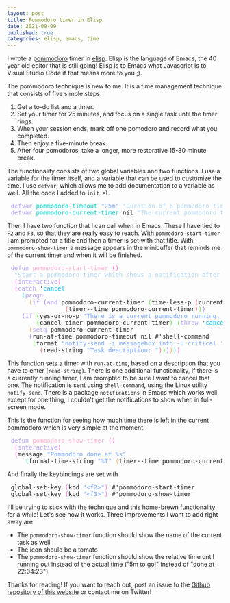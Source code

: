 ```yaml
---
layout: post
title: Pommodoro timer in Elisp
date: 2021-09-09
published: true
categories: elisp, emacs, time
---
```


<p>
I wrote a <a href="https://todoist.com/productivity-methods/pomodoro-technique">pommodoro</a> timer in <a href="https://www.emacswiki.org/emacs/LearnEmacsLisp">elisp</a>. Elisp is the language of Emacs,
the 40 year old editor that is still going! Elisp is to Emacs what
Javascript is to Visual Studio Code if that means more to you ;).
</p>

<p>
The pommodoro technique is new to me. It is a time management
technique that consists of five simple steps. 
</p>

<ol class="org-ol">
<li>Get a to-do list and a timer.</li>
<li>Set your timer for 25 minutes, and focus on a single task until the
timer rings.</li>
<li>When your session ends, mark off one pomodoro and record what you
completed.</li>
<li>Then enjoy a five-minute break.</li>
<li>After four pomodoros, take a longer, more restorative 15-30 minute
break.</li>
</ol>

<p>
The functionality consists of two global variables and two
functions. I use a variable for the timer itself, and a variable that
can be used to customize the time. I use <code>defvar</code>, which allows me to
add documentation to a variable as well. All the code I added to
<code>init.el</code>.
</p>

<div class="org-src-container">
<pre class="src src-elisp"><span style="color: #ffffff;">(</span><span style="color: #b6a0ff;">defvar</span> <span style="color: #00d3d0;">pommodoro-timeout</span> <span style="color: #79a8ff;">"25m"</span> <span style="color: #b0d6f5;">"Duration of a pommodoro timer"</span><span style="color: #ffffff;">)</span>
<span style="color: #ffffff;">(</span><span style="color: #b6a0ff;">defvar</span> <span style="color: #00d3d0;">pommodoro-current-timer</span> nil <span style="color: #b0d6f5;">"The current pommodoro timer"</span><span style="color: #ffffff;">)</span>
</pre>
</div>

<p>
Then I have two function that I can call when in Emacs. These I have
tied to <code>F2</code> and <code>F3</code>, so that they are really easy to reach. With
<code>pommodoro-start-timer</code> I am prompted for a title and then a timer is
set with that title. With <code>pommodoro-show-timer</code> a message appears in
the minibuffer that reminds me of the current timer and when it will
be finished.
</p>

<div class="org-src-container">
<pre class="src src-elisp"><span style="color: #ffffff;">(</span><span style="color: #b6a0ff;">defun</span> <span style="color: #feacd0;">pommodoro-start-timer</span> <span style="color: #ff62d4;">()</span>
  <span style="color: #b0d6f5;">"Start a pommodoro timer which shows a notification after 25 minutes"</span>
  <span style="color: #ff62d4;">(</span><span style="color: #b6a0ff;">interactive</span><span style="color: #ff62d4;">)</span>
  <span style="color: #ff62d4;">(</span><span style="color: #b6a0ff;">catch</span> '<span style="color: #00bcff;">cancel</span>
    <span style="color: #3fdfd0;">(</span><span style="color: #b6a0ff;">progn</span>
      <span style="color: #fba849;">(</span><span style="color: #b6a0ff;">if</span> <span style="color: #9f80ff;">(</span><span style="color: #b6a0ff;">and</span> pommodoro-current-timer <span style="color: #4fe42f;">(</span>time-less-p <span style="color: #fe6060;">(</span>current-time<span style="color: #fe6060;">)</span>
                <span style="color: #fe6060;">(</span>timer--time pommodoro-current-timer<span style="color: #fe6060;">)</span><span style="color: #4fe42f;">)</span><span style="color: #9f80ff;">)</span>
    <span style="color: #9f80ff;">(</span><span style="color: #b6a0ff;">if</span> <span style="color: #4fe42f;">(</span>yes-or-no-p <span style="color: #79a8ff;">"There is a current pommodoro running, do you want to cancel it? "</span><span style="color: #4fe42f;">)</span>
        <span style="color: #4fe42f;">(</span>cancel-timer pommodoro-current-timer<span style="color: #4fe42f;">)</span> <span style="color: #4fe42f;">(</span><span style="color: #b6a0ff;">throw</span> '<span style="color: #00bcff;">cancel</span> t<span style="color: #4fe42f;">)</span><span style="color: #9f80ff;">)</span><span style="color: #fba849;">)</span>
      <span style="color: #fba849;">(</span><span style="color: #b6a0ff;">setq</span> pommodoro-current-timer
      <span style="color: #9f80ff;">(</span>run-at-time pommodoro-timeout nil #'shell-command
       <span style="color: #4fe42f;">(</span>format <span style="color: #79a8ff;">"notify-send -i messagebox_info -u critical 'Pommodoro done' %s"</span>
         <span style="color: #fe6060;">(</span>read-string <span style="color: #79a8ff;">"Task description: "</span><span style="color: #fe6060;">)</span><span style="color: #4fe42f;">)</span><span style="color: #9f80ff;">)</span><span style="color: #fba849;">)</span><span style="color: #3fdfd0;">)</span><span style="color: #ff62d4;">)</span><span style="color: #ffffff;">)</span>
</pre>
</div>

<p>
This function sets a timer with <code>run-at-time</code>, based on a description
that you have to enter (<code>read-string</code>). There is one additional
functionality, if there is a currently running timer, I am prompted to
be sure I want to cancel that one. The notification is sent using
<code>shell-command</code>, using the Linux utility <code>notify-send</code>. There is a
package <code>notifications</code> in Emacs which works well, except for one
thing, I couldn't get the notifications to show when in full-screen
mode.
</p>

<p>
This is the function for seeing how much time there is left in the
current pommodoro which is very simple at the moment. 
</p>

<div class="org-src-container">
<pre class="src src-elisp"><span style="color: #ffffff;">(</span><span style="color: #b6a0ff;">defun</span> <span style="color: #feacd0;">pommodoro-show-timer</span> <span style="color: #ff62d4;">()</span>
  <span style="color: #ff62d4;">(</span><span style="color: #b6a0ff;">interactive</span><span style="color: #ff62d4;">)</span>
  <span style="color: #ff62d4;">(</span>message <span style="color: #79a8ff;">"Pommodoro done at %s"</span>
     <span style="color: #3fdfd0;">(</span>format-time-string <span style="color: #79a8ff;">"%T"</span> <span style="color: #fba849;">(</span>timer--time pommodoro-current-timer<span style="color: #fba849;">)</span><span style="color: #3fdfd0;">)</span><span style="color: #ff62d4;">)</span><span style="color: #ffffff;">)</span>
</pre>
</div>

<p>
And finally the keybindings are set with
</p>

<div class="org-src-container">
<pre class="src src-elisp"><span style="color: #ffffff;">(</span>global-set-key <span style="color: #ff62d4;">(</span>kbd <span style="color: #79a8ff;">"&lt;f2&gt;"</span><span style="color: #ff62d4;">)</span> #'pommodoro-start-timer<span style="color: #ffffff;">)</span>
<span style="color: #ffffff;">(</span>global-set-key <span style="color: #ff62d4;">(</span>kbd <span style="color: #79a8ff;">"&lt;f3&gt;"</span><span style="color: #ff62d4;">)</span> #'pommodoro-show-timer<span style="color: #ffffff;">)</span>
</pre>
</div>

<p>
I'll be trying to stick with the technique and this home-brewn
functionality for a while! Let's see how it works. Three improvements
I want to add right away are
</p>

<ul class="org-ul">
<li>The <code>pommodoro-show-timer</code> function should show the name of the
current task as well</li>
<li>The icon should be a tomato</li>
<li>The <code>pommodoro-show-timer</code> function should show the relative time
until running out instead of the actual time ("5m to go!" instead of
"done at 22:04:23")</li>
</ul>

<p>
Thanks for reading! If you want to
reach out, post an issue to the <a href="https://github.com/Gijs-Koot/Gijs-Koot.github.io">Github repository of this website</a> or
contact me on Twitter!
</p>
